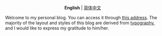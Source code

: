 <p align='center'>
<b>English</b> | <a href="./README.zh-CN.md">简体中文</a>
</p>

<p>
Welcome to my personal blog. You can access it through <a href="https://ydk.zone">this address</a>. The majority of the layout and styles of this blog are derived from <a href="https://github.com/moeyua/astro-theme-typography">typography</a>, and I would like to express my gratitude to him/her.
</p>
